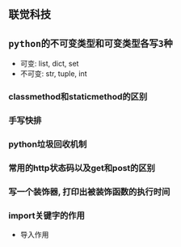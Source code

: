 ## 联觉科技

## **`python的不可变类型和可变类型各写3种`**
* 可变: list, dict, set
* 不可变: str, tuple, int

### classmethod和staticmethod的区别

### 手写快排

### python垃圾回收机制

### 常用的http状态码以及get和post的区别

### 写一个装饰器, 打印出被装饰函数的执行时间

### import关键字的作用
* 导入作用